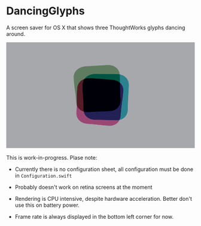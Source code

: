 # DancingGlyphs

A screen saver for OS X that shows three ThoughtWorks glyphs dancing around.

![](Screenshot.png)


This is work-in-progress. Plase note:

* Currently there is no configuration sheet, all configuration must be done in `Configuration.swift`

* Probably doesn't work on retina screens at the moment

* Rendering is CPU intensive, despite hardware acceleration. Better don't use this on battery power.

* Frame rate is always displayed in the bottom left corner for now.
